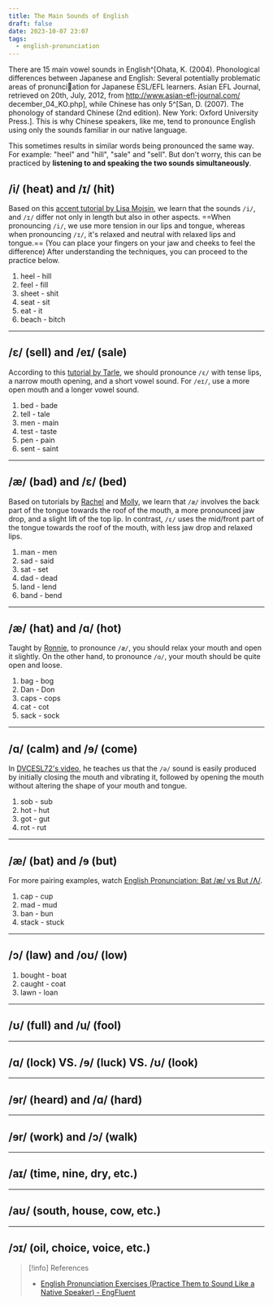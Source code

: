 ```yaml
---
title: The Main Sounds of English
draft: false
date: 2023-10-07 23:07
tags:
  - english-pronunciation
---
```


There are 15 main vowel sounds in English^[Ohata, K. (2004). Phonological differences between Japanese and English: Several potentially problematic areas of pronunciation for Japanese ESL/EFL learners. Asian EFL Journal, retrieved on 20th, July, 2012, from http://www.asian-efl-journal.com/ december_04_KO.php], while Chinese has only 5^[San, D. (2007). The phonology of standard Chinese (2nd edition). New York: Oxford University Press.]. This is why Chinese speakers, like me, tend to pronounce English using only the sounds familiar in our native language.

This sometimes results in similar words being pronounced the same way. For example: "heel" and "hill", "sale" and "sell". But don't worry, this can be practiced by **listening to and speaking the two sounds simultaneously**.

## /i/ (heat) and /ɪ/ (hit)
Based on this [accent tutorial by Lisa Mojsin](https://www.youtube.com/watch?v=3dasuQ9u8i0), we learn that the sounds `/i/`, and `/ɪ/` differ not only in length but also in other aspects. ==When pronouncing `/i/`, we use more tension in our lips and tongue, whereas when pronouncing `/ɪ/`, it's relaxed and neutral with relaxed lips and tongue.== (You can place your fingers on your jaw and cheeks to feel the difference) After understanding the techniques, you can proceed to the practice below.
1. heel - hill
2. feel - fill
6. sheet - shit
3. seat - sit
4. eat - it
5. beach - bitch
---
## /ɛ/ (sell) and /eɪ/ (sale)
According to this [tutorial by Tarle](https://www.youtube.com/watch?v=SqN3kGMLwio), we should pronounce `/ɛ/` with tense lips, a narrow mouth opening, and a short vowel sound. For `/eɪ/`, use a more open mouth and a longer vowel sound.
1. bed - bade
2. tell - tale
3. men - main
4. test - taste
5. pen - pain
6. sent - saint
---
## /æ/ (bad) and /ɛ/ (bed)
Based on tutorials by [Rachel](https://www.youtube.com/watch?v=UM9gPzKs1Hg) and [Molly](https://www.youtube.com/watch?v=CNL5BmWQGiI), we learn that `/æ/` involves the back part of the tongue towards the roof of the mouth, a more pronounced jaw drop, and a slight lift of the top lip. In contrast, `/ɛ/` uses the mid/front part of the tongue towards the roof of the mouth, with less jaw drop and relaxed lips.
1. man - men
2. sad - said
3. sat - set
4. dad - dead
5. land - lend
6. band - bend
---
## /æ/ (hat) and /ɑ/ (hot)
Taught by [Ronnie](https://www.youtube.com/watch?v=SMJrIzjnmDM), to pronounce `/æ/`, you should relax your mouth and open it slightly. On the other hand, to pronounce `/ɑ/`, your mouth should be quite open and loose.
1. bag - bog
2. Dan - Don
3. caps - cops
4. cat - cot
5. sack - sock
---
## /ɑ/ (calm) and /ɘ/ (come)
In [DVCESL72's video](https://www.youtube.com/watch?v=f_7GJ34UYVE), he teaches us that the `/ə/` sound is easily produced by initially closing the mouth and vibrating it, followed by opening the mouth without altering the shape of your mouth and tongue.

1. sob - sub
2. hot - hut
3. got - gut
4. rot - rut
---
## **/æ/ (bat) and /ɘ (but)**
For more pairing examples, watch [English Pronunciation: Bat /æ/ vs But /Ʌ/](https://www.youtube.com/watch?v=RtbewuEu9E4).
1. cap - cup
2. mad - mud
3. ban - bun
4. stack - stuck
---
## /ɔ/ (law) and /oʊ/ (low)

1. bought - boat
2. caught - coat
3. lawn - loan





---
## /ʊ/ (full) and /u/ (fool)

---

## /ɑ/ (lock) VS. /ɘ/ (luck) VS. /ʊ/ (look)

---
## /ɘr/ (heard) and /ɑ/ (hard)

---

## /ɘr/ (work) and /ɔ/ (walk)

---

## /aɪ/ (time, nine, dry, etc.)


---

## /aʊ/ (south, house, cow, etc.)


---

## /ɔɪ/ (oil, choice, voice, etc.)




> [!info] References
> - [English Pronunciation Exercises (Practice Them to Sound Like a Native Speaker) - EngFluent](https://engfluent.com/english-pronunciation-exercises)
